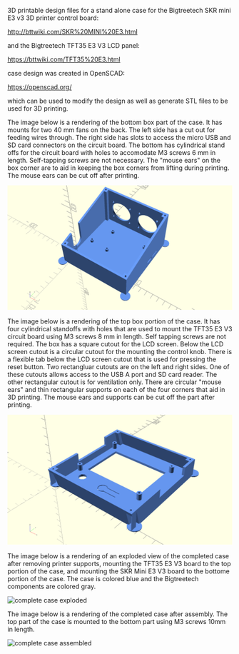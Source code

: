 3D printable design files for a stand alone case for the Bigtreetech SKR mini E3 v3 3D printer control board:

http://bttwiki.com/SKR%20MINI%20E3.html

and the Bigtreetech TFT35 E3 V3 LCD panel:

https://bttwiki.com/TFT35%20E3.html

case design was created in OpenSCAD:

https://openscad.org/

which can be used to modify the design as well as generate STL files to be used for 3D printing.

The image below is a rendering of the bottom box part of the case.  It has mounts for two 40 mm fans on the back.  The left side has a cut out for feeding wires through.  The right side has slots to access the micro USB and SD card connectors on the circuit board. The bottom has cylindrical stand offs for the circuit board with holes to accomodate M3 screws 6 mm in length.  Self-tapping screws are not necessary.  The "mouse ears" on the box corner are to aid in keeping the box corners from lifting during printing. The mouse ears can be cut off after printing.

![bottom box](https://github.com/matthew-yates/BTTskrE3v3_case/blob/main/bottom_box/skrMiniE3V3_bottom.png)

The image below is a rendering of the top box portion of the case.  It has four cylindrical standoffs with holes that are used to mount the TFT35 E3 V3 circuit board using M3 screws 8 mm in length.  Self tapping screws are not required.  The box has a square cutout for the LCD screen.  Below the LCD screen cutout is a circular cutout for the mounting the control knob. There is a flexible tab below the LCD screen cutout that is used for pressing the reset button. Two rectangluar cutouts are on the left and right sides.  One of these cutouts allows access to the USB A port and SD card reader.  The other rectangular cutout is for ventilation only.  There are circular "mouse ears" and thin rectangular supports on each of the four corners that aid in 3D printing.  The mouse ears and supports can be cut off the part after printing.

![top box](https://github.com/matthew-yates/BTTskrE3v3_case/blob/main/top_box/skrMiniE3V3_top.png)

The image below is a rendering of an exploded view of the completed case after removing printer supports, mounting the TFT35 E3 V3 board to the top portion of the case, and mounting the SKR Mini E3 V3 board to the bottome portion of the case.  The case is colored blue and the Bigtreetech components are colored gray.

![complete case exploded](https://github.com/matthew-yates/BTTskrE3v3_case/blob/main/completeCaseImages/skrMiniE3V3_complete1.png)

The image below is a rendering of the completed case after assembly.  The top part of the case is mounted to the bottom part using M3 screws 10mm in length.

![complete case assembled](https://github.com/matthew-yates/BTTskrE3v3_case/blob/main/completeCaseImages/skrMiniE3V3_complete2.png)
